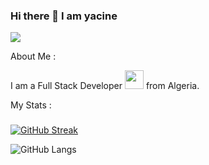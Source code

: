 ### Hi there 👋 I am yacine 
![](https://komarev.com/ghpvc/?username=MYacinedouaouria&style=flat-square)


About Me :

I am a Full Stack Developer <img src="https://media.giphy.com/media/WUlplcMpOCEmTGBtBW/giphy.gif" width="30"> from Algeria.

My Stats :
###
[![GitHub Streak](http://github-readme-streak-stats.herokuapp.com?user=MYacinedouaouria&theme=dark)](https://git.io/streak-stats)



![GitHub Langs](https://github-readme-stats.vercel.app/api/top-langs/?username=MYacinedouaouria&layout=compact&theme=blue-green)


